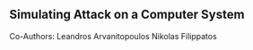 
## Simulating Attack on a Computer System 


Co-Authors: 
Leandros Arvanitopoulos
Nikolas Filippatos 


